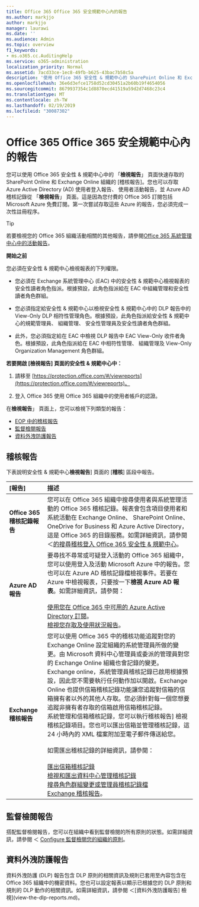 ```yaml
---
title: Office 365 Office 365 安全規範中心內的報告
ms.author: markjjo
author: markjjo
manager: laurawi
ms.date: ''
ms.audience: Admin
ms.topic: overview
f1_keywords:
- ms.o365.cc.AuditingHelp
ms.service: o365-administration
localization_priority: Normal
ms.assetid: 7acd33ce-1ec8-49fb-b625-43bac7b58c5a
description: '使用 Office 365 安全性 & 規範中心的 SharePoint Online 和 Exchange Online 組織，以及 Azure Active Directory 報表取得各種不同的報告。  '
ms.openlocfilehash: 36e6d3efce1758d52cd30451a2b60b19f4654056
ms.sourcegitcommit: 8679937354c1d8870ecd41519a59d2d7468c23c4
ms.translationtype: MT
ms.contentlocale: zh-TW
ms.lasthandoff: 02/19/2019
ms.locfileid: "30087302"
---
```

# <a name="reports-in-the-office-365-security--compliance-center"></a>Office 365 Office 365 安全規範中心內的報告

您可以使用 Office 365 安全性 & 規範中心中的 「**檢視報告**」 頁面快速存取的 SharePoint Online 和 Exchange Online 組織的 [稽核報告]。您也可以存取 Azure Active Directory (AD) 使用者登入報告、 使用者活動報告，並 Azure AD 稽核記錄從 「**檢視報告**」 頁面。這是因為您付費的 Office 365 訂閱包括 Microsoft Azure 免費訂閱。第一次嘗試存取這些 Azure 的報告，您必須完成一次性註冊程序。 
  
> [!TIP]
> 若要檢視您的 Office 365 組織活動相關的其他報告，請參閱[Office 365 系統管理中心中的活動報告](https://support.office.com/article/0d6dfb17-8582-4172-a9a9-aed798150263)。 
  
 **開始之前**
  
您必須在安全性 & 規範中心檢視報表的下列權限。
  
- 您必須在 Exchange 系統管理中心 (EAC) 中的安全性 & 規範中心檢視報表的安全性讀者角色指派。根據預設，此角色指派給在 EAC 中組織管理和安全性讀者角色群組。
    
- 您必須指定給安全性 & 規範中心以檢視安全性 & 規範中心中的 DLP 報告中的 View-Only DLP 相符性管理角色。根據預設，此角色指派給安全性 & 規範中心的規範管理員、 組織管理、 安全性管理員及安全性讀者角色群組。

- 此外，您必須指定給在 EAC 中檢視 DLP 報告中 EAC View-Only 收件者角色。根據預設，此角色指派給在 EAC 中相符性管理、 組織管理及 View-Only Organization Management 角色群組。
  
 **若要開啟 [檢視報告] 頁面的安全性 & 規範中心中：**
  
1. 請移至 [https://protection.office.com/#/viewreports](https://protection.office.com/#/viewreports)。
    
2. 登入 Office 365 使用 Office 365 組織中的使用者帳戶的認證。
    
在**檢視報告**」 頁面上，您可以檢視下列類型的報告： 
  
- [EOP 中的稽核報告](#auditing-reports)
- [監督檢閱報告](#supervisory-review-report)
- [資料外洩防護報告](#data-loss-prevention-reports)
    
## <a name="auditing-reports"></a>稽核報告

下表說明安全性 & 規範中心**檢視報告**] 頁面的 [**稽核**] 區段中報告。 
  
|**[報告]**|**描述**|
|:-----|:-----|
|**Office 365 稽核記錄報告** <br/> |您可以在 Office 365 組織中搜尋使用者與系統管理活動的 Office 365 稽核記錄。報表會包含項目使用者和系統活動在 Exchange Online、 SharePoint Online、 OneDrive for Business 和 Azure Active Directory，這是 Office 365 的目錄服務。如需詳細資訊，請參閱 ＜[的搜尋稽核登入 Office 365 安全性 & 規範中心](search-the-audit-log-in-security-and-compliance.md)。<br/> |
|**Azure AD 報告** <br/> |要尋找不尋常或可疑登入活動的 Office 365 組織中，您可以使用登入及活動 Microsoft Azure 中的報告。您也可以在 Azure AD 稽核記錄檔檢視事件。若要在 Azure 中檢視報表，只要按一下**檢視 Azure AD 報表**。如需詳細資訊，請參閱：<br/><br/>[使用您在 Office 365 中可用的 Azure Active Directory 訂閱](use-your-free-azure-ad-subscription-in-office-365.md)。 <br/> [檢視您存取及使用狀況報告](http://go.microsoft.com/fwlink/p/?LinkId=506902)。  <br/> |
|**Exchange 稽核報告** <br/> | 您可以使用 Office 365 中的稽核功能追蹤對您的 Exchange Online 設定組織的系統管理員所做的變更。由 Microsoft 資料中心管理員或委派的管理員對您的 Exchange Online 組織也會記錄的變更。Exchange online，系統管理員稽核記錄已啟用根據預設，因此您不需要執行任何動作加以開啟。Exchange Online 也提供信箱稽核記錄功能讓您追蹤對信箱的信箱擁有者以外的其他人存取。您必須針對每一個您想要追蹤非擁有者存取的信箱啟用信箱稽核記錄。<br/>  系統管理和信箱稽核記錄，您可以執行稽核報告] 檢視稽核記錄項目。您也可以匯出信箱並管理稽核記錄，這 24 小時內的 XML 檔案附加至電子郵件傳送給您。<br/><br/>如需匯出稽核記錄的詳細資訊，請參閱：  <br/><br/> [匯出信箱稽核記錄](http://go.microsoft.com/fwlink/p/?LinkID=404104) <br/> [檢視和匯出資料中心管理稽核記錄](http://go.microsoft.com/fwlink/p/?LinkId=404109) <br/> [搜尋角色群組變更或管理員稽核記錄檔](http://go.microsoft.com/fwlink/p/?LinkId=404105) <br/>   [Exchange 稽核報告](http://go.microsoft.com/fwlink/p/?LinkID=395232)。  <br/> |
   
## <a name="supervisory-review-report"></a>監督檢閱報告

搭配監督檢閱報告，您可以在組織中看到監督檢閱的所有原則的狀態。如需詳細資訊，請參閱 ＜ [Configure 監督檢閱您的組織的原則](configure-supervision-policies.md)。
  
## <a name="data-loss-prevention-reports"></a>資料外洩防護報告

資料外洩防護 (DLP) 報告包含 DLP 原則的相關資訊及規則已套用至內容包含在 Office 365 組織中的機密資料。您也可以設定報表以顯示已根據您的 DLP 原則和規則的 DLP 動作的相關資訊。如需詳細資訊，請參閱 ＜[資料外洩防護報告] 檢視](view-the-dlp-reports.md)。
